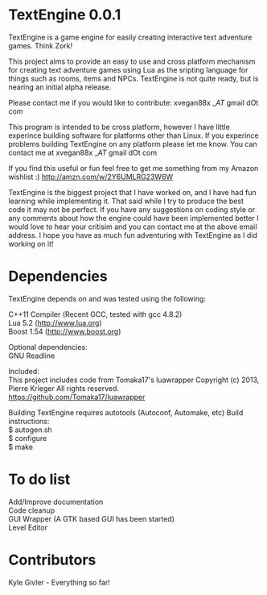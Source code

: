 TextEngine 0.0.1
================

TextEngine is a game engine for easily creating interactive text adventure games. Think Zork!

This project aims to provide an easy to use and cross platform mechanism for creating text adventure games using Lua as the sripting language for things such as rooms, items and NPCs. TextEngine is not quite ready, but is nearing an initial alpha release.

Please contact me if you would like to contribute: xvegan88x __AT_ gmail dOt com

This program is intended to be cross platform, however I have little experince building software for platforms other than Linux. If you experince problems building TextEngine on any platform please let me know. You can contact me at xvegan88x __AT_ gmail dOt com

If you find this useful or fun feel free to get me something from my Amazon wishlist :) http://amzn.com/w/2Y6UMLRG23W6W

TextEngine is the biggest project that I have worked on, and I have had fun learning while implementing it. That said while I try to produce the best code it may not be perfect. If you have any suggestions on coding style or any comments about how the engine could have been implemented better I would love to hear your critisim and you can contact me at the above email address. I hope you have as much fun adventuring with TextEngine as I did working on it!

Dependencies
============

TextEngine depends on and was tested using the following:

C++11 Compiler (Recent GCC, tested with gcc 4.8.2)  
Lua 5.2 (http://www.lua.org)  
Boost 1.54 (http://www.boost.org)

Optional dependencies:  
GNU Readline  

Included:  
This project includes code from Tomaka17's luawrapper Copyright (c) 2013, Pierre Krieger All rights reserved.  
https://github.com/Tomaka17/luawrapper

Building TextEngine requires autotools (Autoconf, Automake, etc)
Build instructions:  
$ autogen.sh  
$ configure  
$ make  

To do list
==========
Add/Improve documentation  
Code cleanup  
GUI Wrapper (A GTK based GUI has been started)  
Level Editor  

Contributors
============
Kyle Givler - Everything so far!

